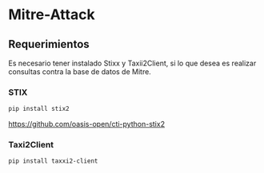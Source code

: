 # Mitre-Attack 
## Requerimientos
Es necesario tener instalado Stixx y Taxii2Client, si lo que desea es realizar consultas contra la base de datos de Mitre.
### STIX
```powershell
pip install stix2
```
https://github.com/oasis-open/cti-python-stix2

### Taxi2Client
```powershell
pip install taxxi2-client
```



